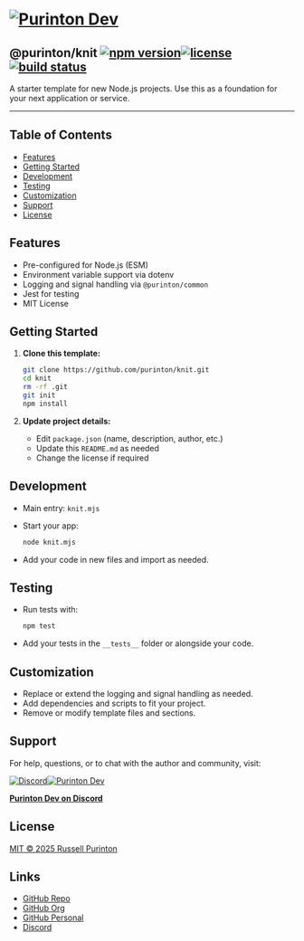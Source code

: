 # [![Purinton Dev](https://purinton.us/logos/brand.png)](https://discord.gg/QSBxQnX7PF)

## @purinton/knit [![npm version](https://img.shields.io/npm/v/@purinton/knit.svg)](https://www.npmjs.com/package/@purinton/knit)[![license](https://img.shields.io/github/license/purinton/knit.svg)](LICENSE)[![build status](https://github.com/purinton/knit/actions/workflows/nodejs.yml/badge.svg)](https://github.com/purinton/knit/actions)

A starter template for new Node.js projects. Use this as a foundation for your next application or service.

---

## Table of Contents

- [Features](#features)
- [Getting Started](#getting-started)
- [Development](#development)
- [Testing](#testing)
- [Customization](#customization)
- [Support](#support)
- [License](#license)

## Features

- Pre-configured for Node.js (ESM)
- Environment variable support via dotenv
- Logging and signal handling via `@purinton/common`
- Jest for testing
- MIT License

## Getting Started

1. **Clone this template:**

   ```bash
   git clone https://github.com/purinton/knit.git
   cd knit
   rm -rf .git
   git init
   npm install
   ```

2. **Update project details:**
   - Edit `package.json` (name, description, author, etc.)
   - Update this `README.md` as needed
   - Change the license if required

## Development

- Main entry: `knit.mjs`
- Start your app:

  ```bash
  node knit.mjs
  ```

- Add your code in new files and import as needed.

## Testing

- Run tests with:

  ```bash
  npm test
  ```

- Add your tests in the `__tests__` folder or alongside your code.

## Customization

- Replace or extend the logging and signal handling as needed.
- Add dependencies and scripts to fit your project.
- Remove or modify template files and sections.

## Support

For help, questions, or to chat with the author and community, visit:

[![Discord](https://purinton.us/logos/discord_96.png)](https://discord.gg/QSBxQnX7PF)[![Purinton Dev](https://purinton.us/logos/purinton_96.png)](https://discord.gg/QSBxQnX7PF)

**[Purinton Dev on Discord](https://discord.gg/QSBxQnX7PF)**

## License

[MIT © 2025 Russell Purinton](LICENSE)

## Links

- [GitHub Repo](https://github.com/purinton/knit)
- [GitHub Org](https://github.com/purinton)
- [GitHub Personal](https://github.com/rpurinton)
- [Discord](https://discord.gg/QSBxQnX7PF)
